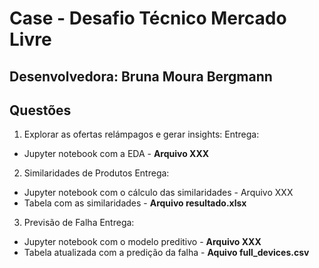 # Case - Desafio Técnico Mercado Livre

## Desenvolvedora: Bruna Moura Bergmann

## Questões

1. Explorar as ofertas relámpagos e gerar insights:
Entrega: 
- Jupyter notebook com a EDA - **Arquivo XXX**

2. Similaridades de Produtos
Entrega: 
- Jupyter notebook com o cálculo das similaridades - Arquivo XXX
- Tabela com as similaridades - **Arquivo resultado.xlsx**

3. Previsão de Falha
Entrega: 
- Jupyter notebook com o modelo preditivo - **Arquivo XXX**
- Tabela atualizada com a predição da falha - **Aquivo full_devices.csv**
